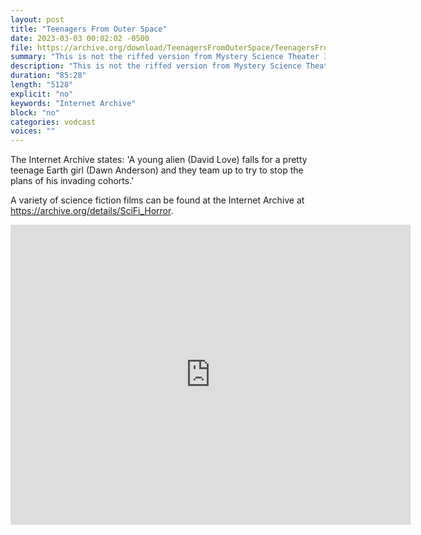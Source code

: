 ```yaml
---
layout: post
title: "Teenagers From Outer Space"
date: 2023-03-03 00:02:02 -0500
file: https://archive.org/download/TeenagersFromOuterSpace/TeenagersFromOuterSpace.mp4
summary: "This is not the riffed version from Mystery Science Theater 3000."
description: "This is not the riffed version from Mystery Science Theater 3000."
duration: "85:28"
length: "5128"
explicit: "no" 
keywords: "Internet Archive"
block: "no" 
categories: vodcast
voices: ""
---
```


The Internet Archive states: 'A young alien (David Love) falls for a pretty teenage Earth girl (Dawn Anderson) and they team up to try to stop the plans of his invading cohorts.'

A variety of science fiction films can be found at the Internet Archive at <https://archive.org/details/SciFi_Horror>.

<iframe src="https://archive.org/embed/TeenagersFromOuterSpace" width="640" height="480" frameborder="0" webkitallowfullscreen="true" mozallowfullscreen="true" allowfullscreen></iframe>
